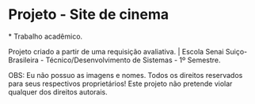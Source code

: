 # Projeto - Site de cinema

<p>* Trabalho acadêmico.</p>

<p>Projeto criado a partir de uma requisição avaliativa. | Escola Senai Suiço-Brasileira - Técnico/Desenvolvimento de Sistemas - 1º Semestre.</p>




<p>OBS: Eu não possuo as imagens e nomes. Todos os direitos reservados para seus respectivos proprietários! Este projeto não pretende violar qualquer dos direitos autorais.</p>

